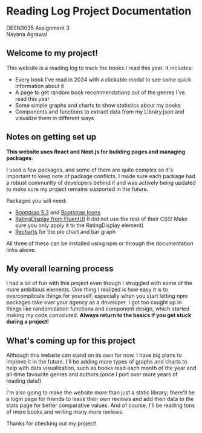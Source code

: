 # Reading Log Project Documentation
DESN3035 Assignment 3  
Nayana Agrawal

## Welcome to my project!
This website is a reading log to track the books I read this year. It includes: 
- Every book I've read in 2024 with a clickable modal to see some quick information about it
- A page to get random book recommendations out of the genres I've read this year
- Some simple graphs and charts to show statistics about my books
- Components and functions to extract data from my Library.json and visualize them in different ways


## Notes on getting set up
**This website uses React and Next.js for building pages and managing packages**.

I used a few packages, and some of them are quite complex so it's important to keep note of package conflicts. I made sure each package had a robust community of developers behind it and was actively being updated to make sure my project remains supported in the future.

Packages you will need: 
- [Bootstrap 5.3](https://getbootstrap.com) and [Bootstrap Icons](https://icons.getbootstrap.com)
- [RatingDisplay from FluentUI](https://react.fluentui.dev/?path=/docs/concepts-developer-quick-start--docs) (I did not use the rest of their CSS! Make sure you only apply it to the RatingDisplay element)
- [Recharts](https://recharts.org/en-US/guide) for the pie chart and bar graph

All three of these can be installed using npm or through the documentation links above.


## My overall learning process
I had a lot of fun with this project even though I struggled with some of the more ambitious elements. One thing I realized is how easy it is to overcomplicate things for yourself, especially when you start letting npm packages take over your agency as a developer. I got too caught up in things like randomization functions and component design, which started making my code convoluted. **Always return to the basics if you get stuck during a project!** 

## What's coming up for this project
Although this website can stand on its own for now, I have big plans to improve it in the future. I'll be adding more types of graphs and charts to help with data visualization, such as books read each month of the year and all-time favourite genres and authors (once I port over more years of reading data!)  

I'm also going to make the website more than just a static library; there'll be a login page for friends to leave their own reviews and add their data to the stats page for better comparative values. And of course, I'll be reading tons of more books and writing many more reviews.

Thanks for checking out my project!
